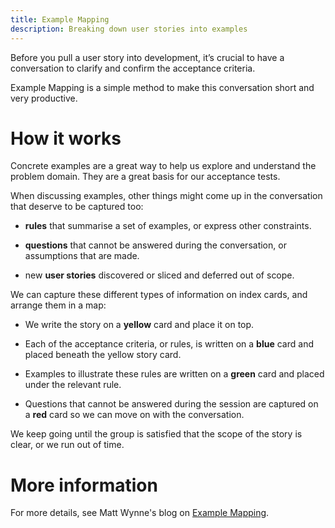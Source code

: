```yaml
---
title: Example Mapping
description: Breaking down user stories into examples
---
```


Before you pull a user story into development, it’s crucial to have a conversation to clarify and confirm the acceptance criteria.

Example Mapping is a simple method to make this conversation short and very productive.

# How it works

Concrete examples are a great way to help us explore and understand the problem domain. They are a great basis for our acceptance tests.

When discussing examples, other things might come up in the conversation that deserve to be captured too:

- **rules** that summarise a set of examples, or express other constraints.

- **questions** that cannot be answered during the conversation, or assumptions that are made.

- new **user stories** discovered or sliced and deferred out of scope.

We can capture these different types of information on index cards, and arrange them in a map:

- We write the story on a **yellow** card and place it on top.

- Each of the acceptance criteria, or rules, is written on a **blue** card and placed beneath the yellow story card.

- Examples to illustrate these rules are written on a **green** card and placed under the relevant rule.

- Questions that cannot be answered during the session are captured on a **red** card so we can move on with the conversation.

We keep going until the group is satisfied that the scope of the story is clear, or we run out of time.

# More information

For more details, see Matt Wynne's blog on [Example Mapping](https://cucumber.io/blog/2015/12/08/example-mapping-introduction).